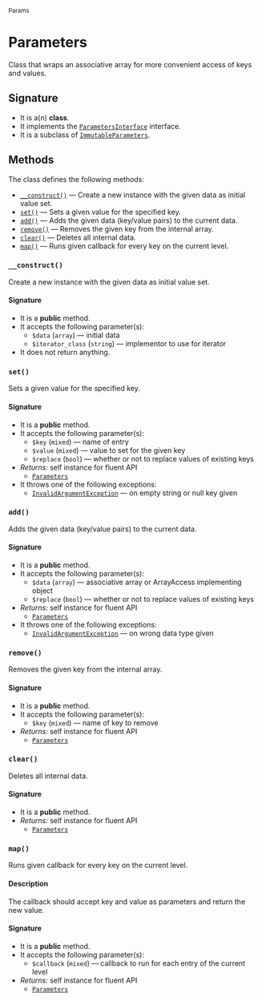 <small>Params</small>

Parameters
==========

Class that wraps an associative array for more convenient access of keys and values.

Signature
---------

- It is a(n) **class**.
- It implements the [`ParametersInterface`](../Params/ParametersInterface.md) interface.
- It is a subclass of [`ImmutableParameters`](../Params/Immutable/ImmutableParameters.md).

Methods
-------

The class defines the following methods:

- [`__construct()`](#__construct) &mdash; Create a new instance with the given data as initial value set.
- [`set()`](#set) &mdash; Sets a given value for the specified key.
- [`add()`](#add) &mdash; Adds the given data (key/value pairs) to the current data.
- [`remove()`](#remove) &mdash; Removes the given key from the internal array.
- [`clear()`](#clear) &mdash; Deletes all internal data.
- [`map()`](#map) &mdash; Runs given callback for every key on the current level.

### `__construct()` <a name="__construct"></a>

Create a new instance with the given data as initial value set.

#### Signature

- It is a **public** method.
- It accepts the following parameter(s):
    - `$data` (`array`) &mdash; initial data
    - `$iterator_class` (`string`) &mdash; implementor to use for iterator
- It does not return anything.

### `set()` <a name="set"></a>

Sets a given value for the specified key.

#### Signature

- It is a **public** method.
- It accepts the following parameter(s):
    - `$key` (`mixed`) &mdash; name of entry
    - `$value` (`mixed`) &mdash; value to set for the given key
    - `$replace` (`bool`) &mdash; whether or not to replace values of existing keys
- _Returns:_ self instance for fluent API
    - [`Parameters`](../Params/Parameters.md)
- It throws one of the following exceptions:
    - [`InvalidArgumentException`](http://php.net/class.InvalidArgumentException) &mdash; on empty string or null key given

### `add()` <a name="add"></a>

Adds the given data (key/value pairs) to the current data.

#### Signature

- It is a **public** method.
- It accepts the following parameter(s):
    - `$data` (`array`) &mdash; associative array or ArrayAccess implementing object
    - `$replace` (`bool`) &mdash; whether or not to replace values of existing keys
- _Returns:_ self instance for fluent API
    - [`Parameters`](../Params/Parameters.md)
- It throws one of the following exceptions:
    - [`InvalidArgumentException`](http://php.net/class.InvalidArgumentException) &mdash; on wrong data type given

### `remove()` <a name="remove"></a>

Removes the given key from the internal array.

#### Signature

- It is a **public** method.
- It accepts the following parameter(s):
    - `$key` (`mixed`) &mdash; name of key to remove
- _Returns:_ self instance for fluent API
    - [`Parameters`](../Params/Parameters.md)

### `clear()` <a name="clear"></a>

Deletes all internal data.

#### Signature

- It is a **public** method.
- _Returns:_ self instance for fluent API
    - [`Parameters`](../Params/Parameters.md)

### `map()` <a name="map"></a>

Runs given callback for every key on the current level.

#### Description

The callback
should accept key and value as parameters and return the new value.

#### Signature

- It is a **public** method.
- It accepts the following parameter(s):
    - `$callback` (`mixed`) &mdash; callback to run for each entry of the current level
- _Returns:_ self instance for fluent API
    - [`Parameters`](../Params/Parameters.md)

